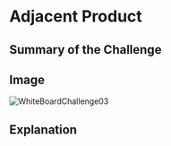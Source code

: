 # Adjacent Product

## Summary of the Challenge

## Image
![WhiteBoardChallenge03](../../assets)

## Explanation